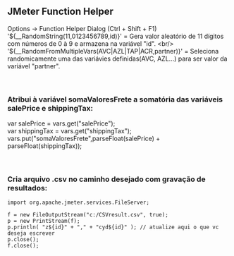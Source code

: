 ## JMeter Function Helper
Options -> Function Helper Dialog (Ctrl + Shift + F1)
 <br/>
'${__RandomString(11,0123456789,id)}' = Gera valor aleatório de 11 dígitos com números de 0 à 9 e armazena na variável "id". <br/>
'${__RandomFromMultipleVars(AVC|AZL|TAP|ACR,partner)}' = Seleciona randomicamente uma das variávies definidas(AVC, AZL...) para ser valor da variável "partner". <br/>
 <br/>
 <br/>
### Atribui à variável somaValoresFrete a somatória das variáveis salePrice e shippingTax:
var salePrice = vars.get("salePrice"); <br/>
var shippingTax = vars.get("shippingTax"); <br/>
vars.put("somaValoresFrete",parseFloat(salePrice) + parseFloat(shippingTax)); <br/>
 <br/>
 <br/>
### Cria arquivo .csv no caminho desejado com gravação de resultados:
```
import org.apache.jmeter.services.FileServer;

f = new FileOutputStream("c:/CSVresult.csv", true); 
p = new PrintStream(f); 
p.println( "z${id}" + "," + "cyd${id}" ); // atualize aqui o que vc deseja escrever
p.close();
f.close();
```
